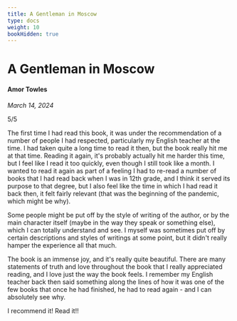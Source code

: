 ```yaml
---
title: A Gentleman in Moscow
type: docs
weight: 10
bookHidden: true
---
```


# A Gentleman in Moscow

#### Amor Towles

*March 14, 2024*  

5/5  

The first time I had read this book, it was under the recommendation of a number of people I had respected, particularly my English teacher at the time. I had taken quite a long time to read it then, but the book really hit me at that time. Reading it again, it's probably actually hit me harder this time, but I feel like I read it too quickly, even though I still took like a month. I wanted to read it again as part of a feeling I had to re-read a number of books that I had read back when I was in 12th grade, and I think it served its purpose to that degree, but I also feel like the time in which I had read it back then, it felt fairly relevant (that was the beginning of the pandemic, which might be why).  

Some people might be put off by the style of writing of the author, or by the main character itself (maybe in the way they speak or something else), which I can totally understand and see. I myself was sometimes put off by certain descriptions and styles of writings at some point, but it didn't really hamper the experience all that much.  

The book is an immense joy, and it's really quite beautiful. There are many statements of truth and love throughout the book that I really appreciated reading, and I love just the way the book feels. I remember my English teacher back then said something along the lines of how it was one of the few books that once he had finished, he had to read again - and I can absolutely see why.  

I recommend it! Read it!!
